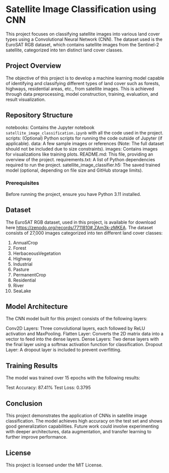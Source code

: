 # Satellite Image Classification using CNN

This project focuses on classifying satellite images into various land cover types using a Convolutional Neural Network (CNN). The dataset used is the EuroSAT RGB dataset, which contains satellite images from the Sentinel-2 satellite, categorized into ten distinct land cover classes.

## Project Overview

The objective of this project is to develop a machine learning model capable of identifying and classifying different types of land cover such as forests, highways, residential areas, etc., from satellite images. This is achieved through data preprocessing, model construction, training, evaluation, and result visualization.

## Repository Structure

notebooks: Contains the Jupyter notebook `satellite_image_classification.ipynb` with all the code used in the project.
scripts: (Optional) Python scripts for running the code outside of Jupyter (if applicable).
data: A few sample images or references (Note: The full dataset should not be included due to size constraints).
images: Contains images for visualizations like training plots.
README.md: This file, providing an overview of the project.
requirements.txt: A list of Python dependencies required to run the project.
satellite_image_classifier.h5: The saved trained model (optional, depending on file size and GitHub storage limits).

### Prerequisites

Before running the project, ensure you have Python 3.11 installed.

## Dataset
The EuroSAT RGB dataset, used in this project, is available for download here https://zenodo.org/records/7711810#.ZAm3k-zMKEA. The dataset consists of 27,000 images categorized into ten different land cover classes:


1. AnnualCrop
2. Forest
3. HerbaceousVegetation
4. Highway
5. Industrial
6. Pasture
7. PermanentCrop
8. Residential
9. River
10. SeaLake

## Model Architecture
The CNN model built for this project consists of the following layers:

Conv2D Layers: Three convolutional layers, each followed by ReLU activation and MaxPooling.
Flatten Layer: Converts the 2D matrix data into a vector to feed into the dense layers.
Dense Layers: Two dense layers with the final layer using a softmax activation function for classification.
Dropout Layer: A dropout layer is included to prevent overfitting.

## Training Results
The model was trained over 15 epochs with the following results:

Test Accuracy: 87.41%
Test Loss: 0.3795

## Conclusion

This project demonstrates the application of CNNs in satellite image classification. The model achieves high accuracy on the test set and shows good generalization capabilities. Future work could involve experimenting with deeper architectures, data augmentation, and transfer learning to further improve performance.

## License
This project is licensed under the MIT License.
